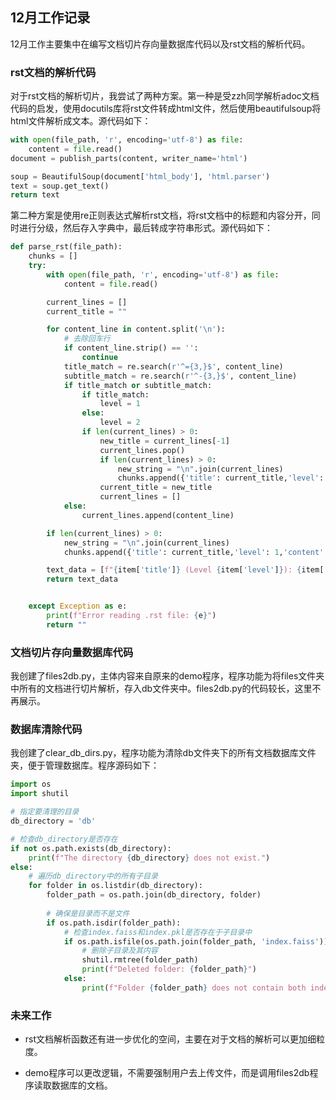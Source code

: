 ## 12月工作记录

12月工作主要集中在编写文档切片存向量数据库代码以及rst文档的解析代码。

### rst文档的解析代码

对于rst文档的解析切片，我尝试了两种方案。第一种是受zzh同学解析adoc文档代码的启发，使用docutils库将rst文件转成html文件，然后使用beautifulsoup将html文件解析成文本。源代码如下：

```python
with open(file_path, 'r', encoding='utf-8') as file:
    content = file.read()
document = publish_parts(content, writer_name='html')

soup = BeautifulSoup(document['html_body'], 'html.parser')
text = soup.get_text()
return text
```

第二种方案是使用re正则表达式解析rst文档，将rst文档中的标题和内容分开，同时进行分级，然后存入字典中，最后转成字符串形式。源代码如下：

```python
def parse_rst(file_path):
    chunks = []
    try:
        with open(file_path, 'r', encoding='utf-8') as file:
            content = file.read()

        current_lines = []
        current_title = ""

        for content_line in content.split('\n'):
            # 去除回车行
            if content_line.strip() == '':
                continue
            title_match = re.search(r'^={3,}$', content_line)
            subtitle_match = re.search(r'^-{3,}$', content_line)
            if title_match or subtitle_match:
                if title_match:
                    level = 1
                else:
                    level = 2
                if len(current_lines) > 0:
                    new_title = current_lines[-1]
                    current_lines.pop()
                    if len(current_lines) > 0:
                        new_string = "\n".join(current_lines)
                        chunks.append({'title': current_title,'level': level,'content': new_string})
                    current_title = new_title
                    current_lines = []
            else:
                current_lines.append(content_line)

        if len(current_lines) > 0:
            new_string = "\n".join(current_lines)
            chunks.append({'title': current_title,'level': 1,'content': new_string})

        text_data = [f"{item['title']} (Level {item['level']}): {item['content']}" for item in chunks if 'title' in item and 'content' in item and 'level' in item]
        return text_data


    except Exception as e:
        print(f"Error reading .rst file: {e}")
        return ""
```

### 文档切片存向量数据库代码

我创建了files2db.py，主体内容来自原来的demo程序，程序功能为将files文件夹中所有的文档进行切片解析，存入db文件夹中。files2db.py的代码较长，这里不再展示。

### 数据库清除代码

我创建了clear_db_dirs.py，程序功能为清除db文件夹下的所有文档数据库文件夹，便于管理数据库。程序源码如下：

```python
import os
import shutil

# 指定要清理的目录
db_directory = 'db'

# 检查db_directory是否存在
if not os.path.exists(db_directory):
    print(f"The directory {db_directory} does not exist.")
else:
    # 遍历db_directory中的所有子目录
    for folder in os.listdir(db_directory):
        folder_path = os.path.join(db_directory, folder)
        
        # 确保是目录而不是文件
        if os.path.isdir(folder_path):
            # 检查index.faiss和index.pkl是否存在于子目录中
            if os.path.isfile(os.path.join(folder_path, 'index.faiss')) and os.path.isfile(os.path.join(folder_path, 'index.pkl')):
                # 删除子目录及其内容
                shutil.rmtree(folder_path)
                print(f"Deleted folder: {folder_path}")
            else:
                print(f"Folder {folder_path} does not contain both index.faiss and index.pkl.")
```

### 未来工作

- rst文档解析函数还有进一步优化的空间，主要在对于文档的解析可以更加细粒度。

- demo程序可以更改逻辑，不需要强制用户去上传文件，而是调用files2db程序读取数据库的文档。